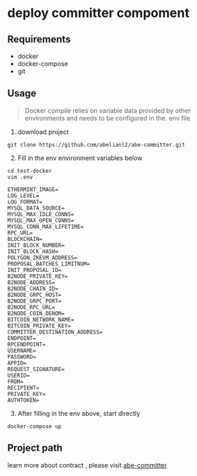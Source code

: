 # deploy committer compoment

## Requirements
- docker
- docker-compose
- git

## Usage
> Docker compile relies on variable data provided by other environments and needs to be configured in the. env file

1. download project
```shell
git clone https://github.com/abelianl2/abe-committer.git
```


2. Fill in the env environment variables below

```shell
cd test-docker
vim .env
```

```shell
ETHERMINT_IMAGE=
LOG_LEVEL=
LOG_FORMAT=
MYSQL_DATA_SOURCE=
MYSQL_MAX_IDLE_CONNS=
MYSQL_MAX_OPEN_CONNS=
MYSQL_CONN_MAX_LIFETIME=
RPC_URL=
BLOCKCHAIN=
INIT_BLOCK_NUMBER=
INIT_BLOCK_HASH=
POLYGON_ZKEVM_ADDRESS=
PROPOSAL_BATCHES_LIMITNUM=
INIT_PROPOSAL_ID=
B2NODE_PRIVATE_KEY=
B2NODE_ADDRESS=
B2NODE_CHAIN_ID=
B2NODE_GRPC_HOST=
B2NODE_GRPC_PORT=
B2NODE_RPC_URL=
B2NODE_COIN_DENOM=
BITCOIN_NETWORK_NAME=
BITCOIN_PRIVATE_KEY=
COMMITTER_DESTINATION_ADDRESS=
ENDPOINT=
RPCENDPOINT=
USERNAME=
PASSWORD=
APPID=
REQUEST_SIGNATURE=
USERID=
FROM=
RECIPIENT=
PRIVATE_KEY=
AUTHTOKEN=
```

3. After filling in the env above, start directly
```shell
docker-compose up
```

## Project path
learn more about contract  , please visit
[abe-committer](https://github.com/abelianl2/abe-committer.git)
